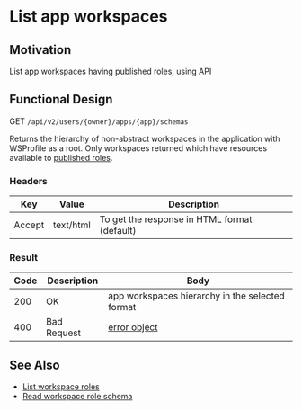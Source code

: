 # List app workspaces
## Motivation
List app workspaces having published roles, using API

## Functional Design
GET `/api/v2/users/{owner}/apps/{app}/schemas`

Returns the hierarchy of non-abstract workspaces in the application with WSProfile as a root.
Only workspaces returned which have resources available to [published roles](../authnz/published-roles.md). 

### Headers
| Key | Value | Description |
| --- | --- | --- |
| Accept | text/html | To get the response in HTML format (default) |

### Result
| Code | Description | Body |
| --- | --- | --- |
| 200 | OK | app workspaces hierarchy in the selected format |
| 400 | Bad Request | [error object](conventions.md#errors) |

## See Also
- [List workspace roles](list-ws-roles.md)
- [Read workspace role schema](read-ws-role-schema.md)
